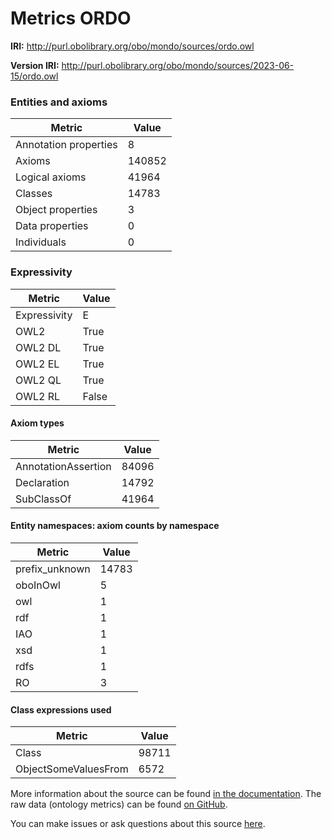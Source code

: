 # Metrics ORDO

**IRI:** http://purl.obolibrary.org/obo/mondo/sources/ordo.owl

**Version IRI:** http://purl.obolibrary.org/obo/mondo/sources/2023-06-15/ordo.owl

### Entities and axioms

| Metric | Value |
| ------ | ----- |
| Annotation properties | 8 |
| Axioms | 140852 |
| Logical axioms | 41964 |
| Classes | 14783 |
| Object properties | 3 |
| Data properties | 0 |
| Individuals | 0 |


### Expressivity

| Metric | Value |
| ------ | ----- |
| Expressivity | E |
| OWL2 | True |
| OWL2 DL | True |
| OWL2 EL | True |
| OWL2 QL | True |
| OWL2 RL | False |

#### Axiom types

| Metric | Value |
| ------ | ----- |
| AnnotationAssertion | 84096 |
| Declaration | 14792 |
| SubClassOf | 41964 |


#### Entity namespaces: axiom counts by namespace

| Metric | Value |
| ------ | ----- |
| prefix_unknown | 14783 |
| oboInOwl | 5 |
| owl | 1 |
| rdf | 1 |
| IAO | 1 |
| xsd | 1 |
| rdfs | 1 |
| RO | 3 |


#### Class expressions used

| Metric | Value |
| ------ | ----- |
| Class | 98711 |
| ObjectSomeValuesFrom | 6572 |


More information about the source can be found [in the documentation](../sources.md). The raw data (ontology metrics) can be found [on GitHub](https://github.com/monarch-initiative/mondo-ingest/tree/main/src/ontology/metadata).

You can make issues or ask questions about this source [here](https://github.com/monarch-initiative/mondo-ingest/issues).

